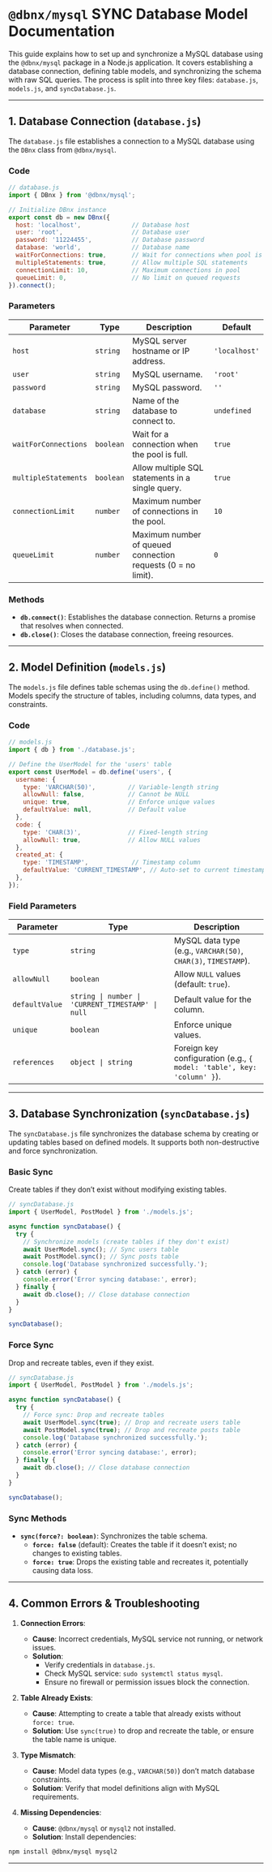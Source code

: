 
# `@dbnx/mysql` SYNC Database Model Documentation

This guide explains how to set up and synchronize a MySQL database using the `@dbnx/mysql` package in a Node.js application. It covers establishing a database connection, defining table models, and synchronizing the schema with raw SQL queries. The process is split into three key files: `database.js`, `models.js`, and `syncDatabase.js`.

---

## 1. Database Connection (`database.js`)

The `database.js` file establishes a connection to a MySQL database using the `DBnx` class from `@dbnx/mysql`.

### Code

```javascript
// database.js
import { DBnx } from '@dbnx/mysql';

// Initialize DBnx instance
export const db = new DBnx({
  host: 'localhost',              // Database host
  user: 'root',                   // Database user
  password: '11224455',           // Database password
  database: 'world',              // Database name
  waitForConnections: true,       // Wait for connections when pool is full
  multipleStatements: true,       // Allow multiple SQL statements
  connectionLimit: 10,            // Maximum connections in pool
  queueLimit: 0,                  // No limit on queued requests
}).connect();
```

### Parameters

| Parameter              | Type      | Description                                                                 | Default       |
|------------------------|-----------|-----------------------------------------------------------------------------|---------------|
| `host`                 | `string`  | MySQL server hostname or IP address.                                        | `'localhost'` |
| `user`                 | `string`  | MySQL username.                                                             | `'root'`      |
| `password`             | `string`  | MySQL password.                                                             | `''`          |
| `database`             | `string`  | Name of the database to connect to.                                         | `undefined`   |
| `waitForConnections`   | `boolean` | Wait for a connection when the pool is full.                                | `true`        |
| `multipleStatements`   | `boolean` | Allow multiple SQL statements in a single query.                            | `true`        |
| `connectionLimit`      | `number`  | Maximum number of connections in the pool.                                  | `10`          |
| `queueLimit`           | `number`  | Maximum number of queued connection requests (0 = no limit).                | `0`           |

### Methods

- **`db.connect()`**: Establishes the database connection. Returns a promise that resolves when connected.
- **`db.close()`**: Closes the database connection, freeing resources.

---

## 2. Model Definition (`models.js`)

The `models.js` file defines table schemas using the `db.define()` method. Models specify the structure of tables, including columns, data types, and constraints.

### Code

```javascript
// models.js
import { db } from './database.js';

// Define the UserModel for the 'users' table
export const UserModel = db.define('users', {
  username: {
    type: 'VARCHAR(50)',         // Variable-length string
    allowNull: false,            // Cannot be NULL
    unique: true,                // Enforce unique values
    defaultValue: null,          // Default value
  },
  code: {
    type: 'CHAR(3)',             // Fixed-length string
    allowNull: true,             // Allow NULL values
  },
  created_at: {
    type: 'TIMESTAMP',            // Timestamp column
    defaultValue: 'CURRENT_TIMESTAMP', // Auto-set to current timestamp
  },
});
```

### Field Parameters

| Parameter        | Type                                      | Description                                                                 |
|------------------|-------------------------------------------|-----------------------------------------------------------------------------|
| `type`           | `string`                                  | MySQL data type (e.g., `VARCHAR(50)`, `CHAR(3)`, `TIMESTAMP`).              |
| `allowNull`      | `boolean`                                 | Allow `NULL` values (default: `true`).                                     |
| `defaultValue`   | `string \| number \| 'CURRENT_TIMESTAMP' \| null` | Default value for the column.                                              |
| `unique`         | `boolean`                                 | Enforce unique values.                                                     |
| `references`     | `object \| string`                         | Foreign key configuration (e.g., `{ model: 'table', key: 'column' }`).     |

---

## 3. Database Synchronization (`syncDatabase.js`)

The `syncDatabase.js` file synchronizes the database schema by creating or updating tables based on defined models. It supports both non-destructive and force synchronization.

### Basic Sync

Create tables if they don’t exist without modifying existing tables.

```javascript
// syncDatabase.js
import { UserModel, PostModel } from './models.js';

async function syncDatabase() {
  try {
    // Synchronize models (create tables if they don't exist)
    await UserModel.sync(); // Sync users table
    await PostModel.sync(); // Sync posts table
    console.log('Database synchronized successfully.');
  } catch (error) {
    console.error('Error syncing database:', error);
  } finally {
    await db.close(); // Close database connection
  }
}

syncDatabase();
```

### Force Sync

Drop and recreate tables, even if they exist.

```javascript
// syncDatabase.js
import { UserModel, PostModel } from './models.js';

async function syncDatabase() {
  try {
    // Force sync: Drop and recreate tables
    await UserModel.sync(true); // Drop and recreate users table
    await PostModel.sync(true); // Drop and recreate posts table
    console.log('Database synchronized successfully.');
  } catch (error) {
    console.error('Error syncing database:', error);
  } finally {
    await db.close(); // Close database connection
  }
}

syncDatabase();
```

### Sync Methods

- **`sync(force?: boolean)`**: Synchronizes the table schema.
  - **`force: false`** (default): Creates the table if it doesn’t exist; no changes to existing tables.
  - **`force: true`**: Drops the existing table and recreates it, potentially causing data loss.

---

## 4. Common Errors & Troubleshooting

1. **Connection Errors**:
   - **Cause**: Incorrect credentials, MySQL service not running, or network issues.
   - **Solution**:
     - Verify credentials in `database.js`.
     - Check MySQL service: `sudo systemctl status mysql`.
     - Ensure no firewall or permission issues block the connection.

2. **Table Already Exists**:
   - **Cause**: Attempting to create a table that already exists without `force: true`.
   - **Solution**: Use `sync(true)` to drop and recreate the table, or ensure the table name is unique.

3. **Type Mismatch**:
   - **Cause**: Model data types (e.g., `VARCHAR(50)`) don’t match database constraints.
   - **Solution**: Verify that model definitions align with MySQL requirements.

4. **Missing Dependencies**:
   - **Cause**: `@dbnx/mysql` or `mysql2` not installed.
   - **Solution**: Install dependencies:

```bash
npm install @dbnx/mysql mysql2
```

---
